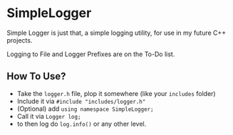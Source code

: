 # SimpleLogger
Simple Logger is just that, a simple logging utility, for use in my future C++ projects.

Logging to File and Logger Prefixes are on the To-Do list.

## How To Use?
- Take the `logger.h` file, plop it somewhere (like your `includes` folder)
- Include it via `#include "includes/logger.h"` 
- (Optional) add `using namespace SimpleLogger;`
- Call it via `Logger log;`
- to then log do `log.info()` or any other level. 